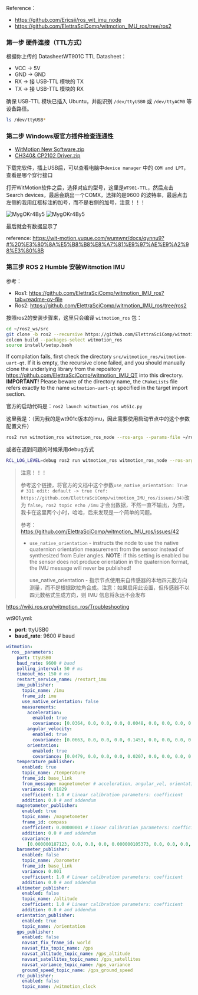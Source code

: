 Reference：

- https://github.com/Ericsii/ros_wit_imu_node
- https://github.com/ElettraSciComp/witmotion_IMU_ros/tree/ros2



###  第一步 硬件连接（TTL方式）

根据你上传的 DatasheetWT901C TTL Datasheet：

- VCC → 5V
- GND → GND
- RX → 接 USB-TTL 模块的 TX
- TX → 接 USB-TTL 模块的 RX

确保 USB-TTL 模块已插入 Ubuntu，并能识别 `/dev/ttyUSB0` 或 `/dev/ttyACM0` 等设备路径。

```bash
ls /dev/ttyUSB*
```

### 第二步 Windows版官方插件检查连通性

- [WitMotion New Software.zip](https://drive.google.com/drive/folders/1TLutidDBd_tDg5aTXgjvkz63OVt5_8ZZ)
- [CH340& CP2102 Driver.zip](https://drive.google.com/file/d/1JidopB42R9EsCzMAYC3Ya9eJ8JbHapRF/view?pli=1)

下载完软件，插上USB后，可以查看电脑中`device manager` 中的 `COM and LPT`， 查看是哪个穿行接口

打开WitMotion软件之后，选择对应的型号，这里是`WT901-TTL`，然后点击 Search devices，最后会跳出一个COMX，选择的是9600 的波特率，最后点击左侧的我用红框标注的加号，而不是右侧的加号，注意！！！

![MygOKr4By5](https://github.com/user-attachments/assets/b0b84958-3d12-43fc-8cbf-b05fabc2154f)
![MygOKr4By5](./resources/images/MygOKr4By5.png)

最后就会有数据显示了

reference: https://wit-motion.yuque.com/wumwnr/docs/qynnu9?#%20%E3%80%8A%E5%B8%B8%E8%A7%81%E9%97%AE%E9%A2%98%E3%80%8B



### 第三步 ROS 2 Humble 安装Witmotion IMU

参考：

- Ros1: https://github.com/ElettraSciComp/witmotion_IMU_ros?tab=readme-ov-file
- Ros2: https://github.com/ElettraSciComp/witmotion_IMU_ros/tree/ros2



按照ros2的安装步骤来，这里只会编译 `witmotion_ros` 包：

```bash
cd ~/ros2_ws/src
git clone -b ros2 --recursive https://github.com/ElettraSciComp/witmotion_IMU_ros.git witmotion_ros
colcon build --packages-select witmotion_ros
source install/setup.bash
```

If compilation fails, first check the directory `src/witmotion_ros/witmotion-uart-qt`. If it is empty, the recursive clone failed, and you should manually clone the underlying library from the repository https://github.com/ElettraSciComp/witmotion_IMU_QT into this directory. **IMPORTANT!** Please beware of the directory name, the `CMakeLists` file refers exactly to the name `witmotion-uart-qt` specified in the target import section.



官方的启动代码是：`ros2 launch witmotion_ros wt61c.py`

这里我是：（因为我的是wt901c版本的imu，因此需要使用启动节点中的这个参数配置文件）

```bash
ros2 run witmotion_ros witmotion_ros_node --ros-args --params-file ~/ros2_ws/src/witmotion_ros/config/wt901.yml
```

或者在遇到问题的时候采用debug方式

```bash
RCL_LOG_LEVEL=debug ros2 run witmotion_ros witmotion_ros_node --ros-args --params-file ~/ros2_ws/src/witmotion_ros/config/wt901.yml
```



> 注意！！！
>
> 参考这个链接，将官方的文档中这个参数`use_native_orientation: True # 311 edit: default -> true (ref: https://github.com/ElettraSciComp/witmotion_IMU_ros/issues/34)`改为 `false`，`ros2 topic echo /imu` 才会出数据，不然一直不输出，为空，我卡在这里两个小时，哈哈，后来发现是一个简单的问题。
>
> 参考：https://github.com/ElettraSciComp/witmotion_IMU_ros/issues/42
>
> - `use_native_orientation` - instructs the node to use the native quaternion orientation measurement from the sensor instead of synthesized from Euler angles. **NOTE**: if this setting is enabled bu the sensor does not produce orientation in the quaternion format, the IMU message will never be published!
>
>   use_native_orientation - 指示节点使用来自传感器的本地四元数方向测量，而不是根据欧拉角合成。注意：如果启用此设置，但传感器不以四元数格式生成方向，则 IMU 信息将永远不会发布



https://wiki.ros.org/witmotion_ros/Troubleshooting



wt901.yml:

- **port**: ttyUSB0
- **baud_rate**: 9600 # baud

```yml
witmotion:
  ros__parameters:
    port: ttyUSB0
    baud_rate: 9600 # baud
    polling_interval: 50 # ms
    timeout_ms: 150 # ms
    restart_service_name: /restart_imu
    imu_publisher:
      topic_name: /imu
      frame_id: imu
      use_native_orientation: false
      measurements:
        acceleration:
          enabled: true
          covariance: [0.0364, 0.0, 0.0, 0.0, 0.0048, 0.0, 0.0, 0.0, 0.0796]
        angular_velocity:
          enabled: true
          covariance: [0.0663, 0.0, 0.0, 0.0, 0.1453, 0.0, 0.0, 0.0, 0.0378]
        orientation:
          enabled: true
          covariance: [0.0479, 0.0, 0.0, 0.0, 0.0207, 0.0, 0.0, 0.0, 0.0041]
    temperature_publisher:
      enabled: true
      topic_name: /temperature
      frame_id: base_link
      from_message: magnetometer # acceleration, angular_vel, orientation, magnetometer
      variance: 0.01829
      coefficient: 1.0 # Linear calibration parameters: coefficient
      addition: 0.0 # and addendum
    magnetometer_publisher:
      enabled: true
      topic_name: /magnetometer
      frame_id: compass
      coefficient: 0.00000001 # Linear calibration parameters: coefficient
      addition: 0.0 # and addendum
      covariance:
        [0.000000187123, 0.0, 0.0, 0.0, 0.000000105373, 0.0, 0.0, 0.0, 0.000000165816]
    barometer_publisher:
      enabled: false
      topic_name: /barometer
      frame_id: base_link
      variance: 0.001
      coefficient: 1.0 # Linear calibration parameters: coefficient
      addition: 0.0 # and addendum
    altimeter_publisher:
      enabled: false
      topic_name: /altitude
      coefficient: 1.0 # Linear calibration parameters: coefficient
      addition: 0.0 # and addendum
    orientation_publisher:
      enabled: true
      topic_name: /orientation
    gps_publisher:
      enabled: false
      navsat_fix_frame_id: world
      navsat_fix_topic_name: /gps
      navsat_altitude_topic_name: /gps_altitude
      navsat_satellites_topic_name: /gps_satellites
      navsat_variance_topic_name: /gps_variance
      ground_speed_topic_name: /gps_ground_speed
    rtc_publisher:
      enabled: false
      topic_name: /witmotion_clock
```

